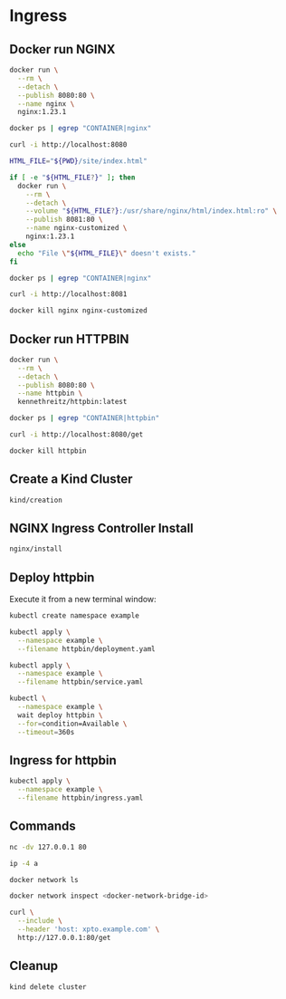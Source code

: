 # Ingress

## Docker run NGINX

```bash
docker run \
  --rm \
  --detach \
  --publish 8080:80 \
  --name nginx \
  nginx:1.23.1

docker ps | egrep "CONTAINER|nginx"

curl -i http://localhost:8080

HTML_FILE="${PWD}/site/index.html"

if [ -e "${HTML_FILE?}" ]; then
  docker run \
    --rm \
    --detach \
    --volume "${HTML_FILE?}:/usr/share/nginx/html/index.html:ro" \
    --publish 8081:80 \
    --name nginx-customized \
    nginx:1.23.1
else
  echo "File \"${HTML_FILE}\" doesn't exists."
fi

docker ps | egrep "CONTAINER|nginx"

curl -i http://localhost:8081

docker kill nginx nginx-customized
```

## Docker run HTTPBIN

```bash
docker run \
  --rm \
  --detach \
  --publish 8080:80 \
  --name httpbin \
  kennethreitz/httpbin:latest

docker ps | egrep "CONTAINER|httpbin"

curl -i http://localhost:8080/get

docker kill httpbin
```

## Create a Kind Cluster

```bash
kind/creation
```

## NGINX Ingress Controller Install

```bash
nginx/install
```

## Deploy httpbin

Execute it from a new terminal window:

```bash
kubectl create namespace example

kubectl apply \
  --namespace example \
  --filename httpbin/deployment.yaml

kubectl apply \
  --namespace example \
  --filename httpbin/service.yaml

kubectl \
  --namespace example \
  wait deploy httpbin \
  --for=condition=Available \
  --timeout=360s
```

## Ingress for httpbin

```bash
kubectl apply \
  --namespace example \
  --filename httpbin/ingress.yaml
```

## Commands

```bash
nc -dv 127.0.0.1 80

ip -4 a

docker network ls

docker network inspect <docker-network-bridge-id>

curl \
  --include \
  --header 'host: xpto.example.com' \
  http://127.0.0.1:80/get
```

## Cleanup

```bash
kind delete cluster
```
